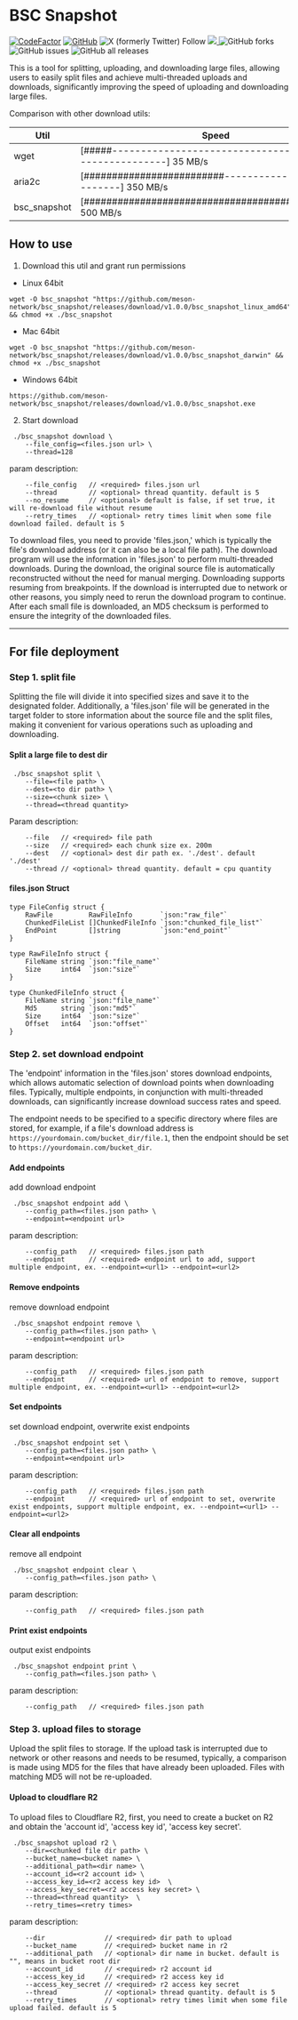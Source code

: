 # BSC Snapshot

[![CodeFactor](https://www.codefactor.io/repository/github/meson-network/bsc_snapshot/badge)](https://www.codefactor.io/repository/github/meson-network/bsc_snapshot)
[![GitHub](https://img.shields.io/github/license/meson-network/bsc_snapshot)](https://github.com/meson-network/bsc_snapshot/blob/main/LICENSE)
![X (formerly Twitter) Follow](https://img.shields.io/twitter/follow/NetworkMeson)
<a href="https://discord.com/invite/z6YfSHDkmS">
    <img src="https://img.shields.io/badge/discord-join-7289DA.svg?logo=discord&longCache=true&style=flat" />
</a>
![GitHub forks](https://img.shields.io/github/forks/meson-network/bsc_snapshot)
![GitHub issues](https://img.shields.io/github/issues/meson-network/bsc_snapshot)
![GitHub all releases](https://img.shields.io/github/downloads/meson-network/bsc_snapshot/total)

This is a tool for splitting, uploading, and downloading large files, allowing users to easily split files and achieve multi-threaded uploads and downloads, significantly improving the speed of uploading and downloading large files.

Comparison with other download utils:

|  Util   | Speed  |
|  ----  | ----  |
| wget  | [#####--------------------------------------------------------]  35 MB/s |
| aria2c  | [#########################-----------------------------]  350 MB/s |
| bsc_snapshot  | [###############################################]  500 MB/s|


## How to use

1. Download this util and grant run permissions

* Linux 64bit
  
```text
wget -O bsc_snapshot "https://github.com/meson-network/bsc_snapshot/releases/download/v1.0.0/bsc_snapshot_linux_amd64" && chmod +x ./bsc_snapshot
```

* Mac 64bit
  
```text
wget -O bsc_snapshot "https://github.com/meson-network/bsc_snapshot/releases/download/v1.0.0/bsc_snapshot_darwin" && chmod +x ./bsc_snapshot
```

* Windows 64bit
  
```text
https://github.com/meson-network/bsc_snapshot/releases/download/v1.0.0/bsc_snapshot.exe
```

2. Start download

```text
 ./bsc_snapshot download \
    --file_config=<files.json url> \
    --thread=128
```

param description:

```text
    --file_config   // <required> files.json url
    --thread        // <optional> thread quantity. default is 5
    --no_resume     // <optional> default is false, if set true, it will re-download file without resume
    --retry_times   // <optional> retry times limit when some file download failed. default is 5
```

To download files, you need to provide 'files.json,' which is typically the file's download address (or it can also be a local file path). The download program will use the information in 'files.json' to perform multi-threaded downloads. During the download, the original source file is automatically reconstructed without the need for manual merging. Downloading supports resuming from breakpoints. If the download is interrupted due to network or other reasons, you simply need to rerun the download program to continue. After each small file is downloaded, an MD5 checksum is performed to ensure the integrity of the downloaded files.

---

## For file deployment

### Step 1. split file

Splitting the file will divide it into specified sizes and save it to the designated folder. Additionally, a 'files.json' file will be generated in the target folder to store information about the source file and the split files, making it convenient for various operations such as uploading and downloading.

#### Split a large file to dest dir

```text
 ./bsc_snapshot split \
    --file=<file path> \
    --dest=<to dir path> \
    --size=<chunk size> \
    --thread=<thread quantity>
```

Param description:

```text
    --file   // <required> file path
    --size   // <required> each chunk size ex. 200m 
    --dest   // <optional> dest dir path ex. './dest'. default './dest'   
    --thread // <optional> thread quantity. default = cpu quantity
```

#### files.json Struct

```golang
type FileConfig struct {
    RawFile         RawFileInfo       `json:"raw_file"`
    ChunkedFileList []ChunkedFileInfo `json:"chunked_file_list"`
    EndPoint        []string          `json:"end_point"`
}

type RawFileInfo struct {
    FileName string `json:"file_name"`
    Size     int64  `json:"size"`
}

type ChunkedFileInfo struct {
    FileName string `json:"file_name"`
    Md5      string `json:"md5"`
    Size     int64  `json:"size"`
    Offset   int64  `json:"offset"`
}
```

### Step 2. set download endpoint

The 'endpoint' information in the 'files.json' stores download endpoints, which allows automatic selection of download points when downloading files. Typically, multiple endpoints, in conjunction with multi-threaded downloads, can significantly increase download success rates and speed.

The endpoint needs to be specified to a specific directory where files are stored, for example, if a file's download address is `https://yourdomain.com/bucket_dir/file.1`, then the endpoint should be set to `https://yourdomain.com/bucket_dir`.

#### Add endpoints

add download endpoint

```text
 ./bsc_snapshot endpoint add \
    --config_path=<files.json path> \
    --endpoint=<endpoint url>
```

param description:

```text
    --config_path   // <required> files.json path
    --endpoint      // <required> endpoint url to add, support multiple endpoint, ex. --endpoint=<url1> --endpoint=<url2>
```

#### Remove endpoints

remove download endpoint

```text
 ./bsc_snapshot endpoint remove \
    --config_path=<files.json path> \
    --endpoint=<endpoint url>
```

param description:

```text
    --config_path   // <required> files.json path
    --endpoint      // <required> url of endpoint to remove, support multiple endpoint, ex. --endpoint=<url1> --endpoint=<url2>
```

#### Set endpoints

set download endpoint, overwrite exist endpoints

```text
 ./bsc_snapshot endpoint set \
    --config_path=<files.json path> \
    --endpoint=<endpoint url>
```

param description:

```text
    --config_path   // <required> files.json path
    --endpoint      // <required> url of endpoint to set, overwrite exist endpoints, support multiple endpoint, ex. --endpoint=<url1> --endpoint=<url2>
```

#### Clear all endpoints

remove all endpoint

```text
 ./bsc_snapshot endpoint clear \
    --config_path=<files.json path> \
```

param description:

```text
    --config_path   // <required> files.json path
```

#### Print exist endpoints

output exist endpoints

```text
 ./bsc_snapshot endpoint print \
    --config_path=<files.json path> \
```

param description:

```text
    --config_path   // <required> files.json path
```

### Step 3. upload files to storage

Upload the split files to storage. If the upload task is interrupted due to network or other reasons and needs to be resumed, typically, a comparison is made using MD5 for the files that have already been uploaded. Files with matching MD5 will not be re-uploaded.

#### Upload to cloudflare R2

To upload files to Cloudflare R2, first, you need to create a bucket on R2 and obtain the 'account id', 'access key id', 'access key secret'.

```text
 ./bsc_snapshot upload r2 \
    --dir=<chunked file dir path> \
    --bucket_name=<bucket name> \
    --additional_path=<dir name> \
    --account_id=<r2 account id> \
    --access_key_id=<r2 access key id>  \
    --access_key_secret=<r2 access key secret> \
    --thread=<thread quantity>  \
    --retry_times=<retry times>
```

param description:

```text
    --dir               // <required> dir path to upload
    --bucket_name       // <required> bucket name in r2
    --additional_path   // <optional> dir name in bucket. default is "", means in bucket root dir
    --account_id        // <required> r2 account id
    --access_key_id     // <required> r2 access key id
    --access_key_secret // <required> r2 access key secret
    --thread            // <optional> thread quantity. default is 5
    --retry_times       // <optional> retry times limit when some file upload failed. default is 5
```
